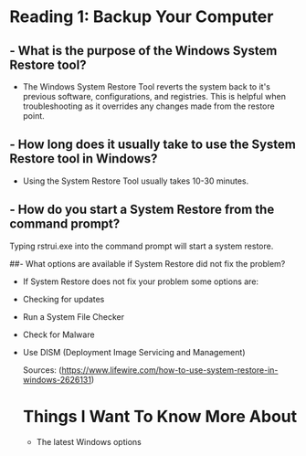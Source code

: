 # Reading 1: Backup Your Computer 


## - What is the purpose of the Windows System Restore tool?
- The Windows System Restore Tool reverts the system back to it's previous software, configurations, and registries. This is helpful when troubleshooting as it
  overrides any changes made from the restore point. 


## - How long does it usually take to use the System Restore tool in Windows?
- Using the System Restore Tool usually takes 10-30 minutes. 


## - How do you start a System Restore from the command prompt?
Typing rstrui.exe into the command prompt will start a system restore. 


##- What options are available if System Restore did not fix the problem?
- If System Restore does not fix your problem some options are:
- Checking for updates
- Run a System File Checker
- Check for Malware
- Use DISM (Deployment Image Servicing and Management)

  Sources:
  (https://www.lifewire.com/how-to-use-system-restore-in-windows-2626131)


  # Things I Want To Know More About
  - The latest Windows options
    

